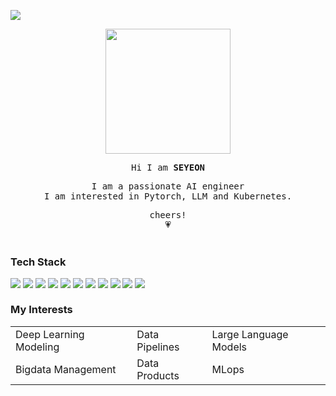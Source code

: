 ![](https://user-images.githubusercontent.com/66824510/241624753-05da990e-fae2-4ef9-b730-a57a4e22dce3.jpg)



<div align="center">
<div>
    <img src="https://user-images.githubusercontent.com/66824510/241624781-5fb81e10-cc60-481c-afb9-0f506ca0c4f0.png" width="200px">
</div>
<samp>
    <p>Hi I am <b>SEYEON</b></p>
    <p>I am a passionate AI engineer<br>
    I am interested in Pytorch, LLM and Kubernetes.</p>
    cheers!<br>
    💗
</samp>
</div>


<br>

### Tech Stack

<div style="float:left;">
    <img src="https://img.shields.io/badge/Python-blue?style=flat&logo=Python&logoColor=FFFFFF"/>
    <img src="https://img.shields.io/badge/PyTorch-EE4C2C?style=flat&logo=pytorch&logoColor=FFFFFF"/>
    <img src="https://img.shields.io/badge/ELK_Stack-gold?style=flat&logo=Elasticsearch&logoColor=FFFFFF"/>
    <img src="https://img.shields.io/badge/Apache_Kafka-231F20?style=flat&logo=ApacheKafka&logoColor=FFFFFF"/>
    <img src="https://img.shields.io/badge/Apache_Spark-E25A1C?style=flat&logo=ApacheSpark&logoColor=FFFFFF"/>
    <img src="https://img.shields.io/badge/Django-092E20?style=flat&logo=Django&logoColor=FFFFFF"/>
    <img src="https://img.shields.io/badge/FastAPI-089688?style=flat&logo=FastAPI&logoColor=FFFFFF"/>
    <img src="https://img.shields.io/badge/MySQL-4479A1?style=flat&logo=MySQL&logoColor=FFFFFF"/>
    <img src="https://img.shields.io/badge/AWS-FF9900?style=flat&logo=AmazonAWS&logoColor=FFFFFF"/>
    <img src="https://img.shields.io/badge/Docker-2496ED?style=flat&logo=Docker&logoColor=FFFFFF"/>
    <img src="https://img.shields.io/badge/Kubernetes-326CE5?style=flat&logo=Kubernetes&logoColor=FFFFFF"/>
</div>

<br>

### My Interests

<table>
    <tr>
        <td>Deep Learning Modeling</td>
        <td>Data Pipelines</td>
        <td>Large Language Models</td>
    </tr>
    <tr>
        <td>Bigdata Management</td>
        <td>Data Products</td>
        <td>MLops</td>
    </tr>
</table>
